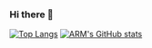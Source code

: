 ### Hi there 👋
[![Top Langs](https://github-readme-stats-phi-green-33.vercel.app/api/top-langs/?username=XXXFQ&layout=compact&theme=onedark)](https://github.com/anuraghazra/github-readme-stats)
[![ARM's GitHub stats](https://github-readme-stats-phi-green-33.vercel.app/api?username=XXXFQ&theme=onedark&count_private=true&show_icons=true)](https://github.com/anuraghazra/github-readme-stats)

<!--
**XXXFQ/XXXFQ** is a ✨ _special_ ✨ repository because its `README.md` (this file) appears on your GitHub profile.

Here are some ideas to get you started:

- 🔭 I’m currently working on ...
- 🌱 I’m currently learning ...
- 👯 I’m looking to collaborate on ...
- 🤔 I’m looking for help with ...
- 💬 Ask me about ...
- 📫 How to reach me: ...
- 😄 Pronouns: ...
- ⚡ Fun fact: ...
-->
